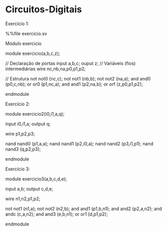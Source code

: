 # Circuitos-Digitais

Exercício 1:

%%file exercicio.sv


Módulo exercicio

module exercicio(a,b,c,z);

  // Declaração de portas
  input a,b,c;
  ouput z;
  // Variáveis (fios) intermediárias
  wire nc,nb,na,p0,p1,p2;

  // Estrutura
  not not0 (nc,c);
  not not1 (nb,b);
  not not2 (na,a);
  and and0 (p0,c,nb);
  or or0 (p1,nc,a);
  and and1 (p2,na,b);
  or orf (z,p0,p1,p2);


endmodule

Exercício 2:

module exercicio2(i0,i1,a,q);

input i0,i1,a;
output q;

wire p1,p2,p3;

nand nand0 (p1,a,a);
nand nand1 (p2,i0,a);
nand nand2 (p3,i1,p1);
nand nand3 (q,p2,p3);

endmodule

Exercício 3:

module exercicio3(a,b,c,d,e);

input a,b;
output c,d,e;

wire n1,n2,p1,p2;

not not1 (n1,a);
not not2 (n2,b);
and and1 (p1,b,n1);
and and2 (p2,a,n2);
and andc (c,a,n2);
and and3 (e,b,n1);
or or1 (d,p1,p2);

endmodule
